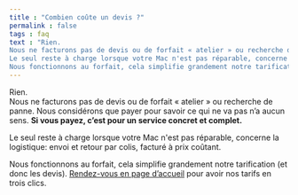 ```yaml
---
title : "Combien coûte un devis ?"
permalink : false
tags : faq
text : "Rien.  
Nous ne facturons pas de devis ou de forfait « atelier » ou recherche de panne. Nous considérons que payer pour savoir ce qui ne va pas n’a aucun sens. Si vous payez, c’est pour un service concret et complet.
Le seul reste à charge lorsque votre Mac n'est pas réparable, concerne la logistique: envoi et retour par colis, facturé à prix coûtant.
Nous fonctionnons au forfait, cela simplifie grandement notre tarification (et donc les devis). Rendez-vous en page d’accueil : https://www.6337.fr/ pour avoir nos tarifs en trois clics."
---
```


Rien.  
Nous ne facturons pas de devis ou de forfait « atelier » ou recherche de panne. Nous considérons que payer pour savoir ce qui ne va pas n’a aucun sens. **Si vous payez, c’est pour un service concret et complet.**

Le seul reste à charge lorsque votre Mac n'est pas réparable, concerne la logistique: envoi et retour par colis, facturé à prix coûtant.

Nous fonctionnons au forfait, cela simplifie grandement notre tarification (et donc les devis). [Rendez-vous en page d’accueil](https://www.6337.fr/) pour avoir nos tarifs en trois clics.